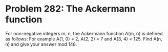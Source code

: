 # Problem 282: The Ackermann function
For non-negative integers m, n, the Ackermann function A(m, n) is
defined as follows: For example A(1, 0) = 2, A(2, 2) = 7 and A(3, 4) =
125. Find A(n, n) and give your answer mod 148.
